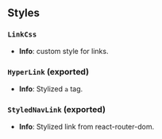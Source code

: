 ## Styles

### `LinkCss`
- **Info**: custom style for links.

### `HyperLink` (exported)
- **Info**: Stylized `a` tag.

### `StyledNavLink` (exported)
- **Info**: Stylized link from react-router-dom.